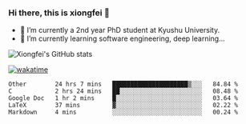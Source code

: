 ### Hi there, this is xiongfei 👋


- 🔭 I’m currently a 2nd year PhD student at Kyushu University.
- 🌱 I’m currently learning software engineering, deep learning...

<!--
**Toma62299781/Toma62299781** is a ✨ _special_ ✨ repository because its `README.md` (this file) appears on your GitHub profile.
Here are some ideas to get you started:
-->

![Xiongfei's GitHub stats](https://github-readme-stats.vercel.app/api?username=Toma62299781)


[![wakatime](https://wakatime.com/badge/user/9e8d5516-d162-43e7-9563-87295d455a71.svg)](https://wakatime.com/@9e8d5516-d162-43e7-9563-87295d455a71)

<!--START_SECTION:waka-->
```text
Other        24 hrs 7 mins   █████████████████████▒░░░   84.84 % 
C            2 hrs 24 mins   ██░░░░░░░░░░░░░░░░░░░░░░░   08.48 % 
Google Doc   1 hr 2 mins     █░░░░░░░░░░░░░░░░░░░░░░░░   03.64 % 
LaTeX        37 mins         ▓░░░░░░░░░░░░░░░░░░░░░░░░   02.22 % 
Markdown     4 mins          ░░░░░░░░░░░░░░░░░░░░░░░░░   00.24 % 
```
<!--END_SECTION:waka-->

